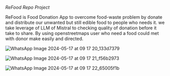 *ReFood Repo Project*

ReFood is Food Donation App to overcome food-waste problem by donate and distribute our unwanted but still edible food to people who needs it.
we take leverage of LLM of Mistral to checking quality of donation before it take to share. By using openstreetmaps user who need a food could met with donor make easily and directed.

![WhatsApp Image 2024-05-17 at 09 17 20_133d7379](https://github.com/neorock07/wareg_app/assets/99853004/41d9df4a-58c2-4432-af1c-093e34d37121)


![WhatsApp Image 2024-05-17 at 09 17 21_f56b2973](https://github.com/neorock07/wareg_app/assets/99853004/b82d1f27-8360-43ef-a580-a81a6be5a43b)


![WhatsApp Image 2024-05-17 at 09 17 22_65005f1b](https://github.com/neorock07/wareg_app/assets/99853004/1e65bff6-1ece-4287-8890-a910d95bce38)
